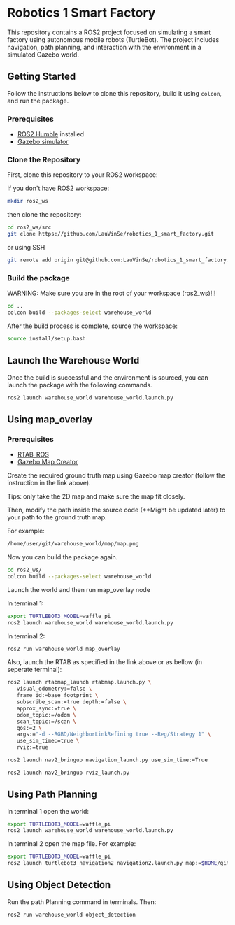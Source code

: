 # Robotics 1 Smart Factory

This repository contains a ROS2 project focused on simulating a smart factory using autonomous mobile robots (TurtleBot). The project includes navigation, path planning, and interaction with the environment in a simulated Gazebo world.

## Getting Started

Follow the instructions below to clone this repository, build it using `colcon`, and run the package.

### Prerequisites

- [ROS2 Humble](https://docs.ros.org/en/humble/Installation.html) installed
- [Gazebo simulator](http://gazebosim.org/)

### Clone the Repository

First, clone this repository to your ROS2 workspace:

If you don't have ROS2 workspace:
```bash
mkdir ros2_ws
```
then clone the repository:
```bash
cd ros2_ws/src
git clone https://github.com/LauVinSe/robotics_1_smart_factory.git
```
or using SSH
```bash
git remote add origin git@github.com:LauVinSe/robotics_1_smart_factory.git
```

### Build the package
WARNING: Make sure you are in the root of your workspace (ros2_ws)!!!
```bash
cd ..
colcon build --packages-select warehouse_world
```
After the build process is complete, source the workspace:
```bash
source install/setup.bash 
```
## Launch the Warehouse World
Once the build is successful and the environment is sourced, you can launch the package with the following commands.
```bash
ros2 launch warehouse_world warehouse_world.launch.py
```

## Using map_overlay
### Prerequisites
- [RTAB_ROS](https://github.com/introlab/rtabmap_ros/tree/humble-devel)
- [Gazebo Map Creator](https://github.com/arshadlab/gazebo_map_creator)

Create the required ground truth map using Gazebo map creator (follow the instruction in the link above).

Tips: only take the 2D map and make sure the map fit closely.

Then, modify the path inside the source code (**Might be updated later) to your path to the ground truth map. 

For example:
```bash
/home/user/git/warehouse_world/map/map.png
```
Now you can build the package again. 
```bash
cd ros2_ws/
colcon build --packages-select warehouse_world
```
Launch the world and then run map_overlay node

In terminal 1:
```bash
export TURTLEBOT3_MODEL=waffle_pi
ros2 launch warehouse_world warehouse_world.launch.py
```
In terminal 2:
```bash
ros2 run warehouse_world map_overlay
```
Also, launch the RTAB as specified in the link above or as bellow (in seperate terminal):
```bash
ros2 launch rtabmap_launch rtabmap.launch.py \
   visual_odometry:=false \
   frame_id:=base_footprint \
   subscribe_scan:=true depth:=false \
   approx_sync:=true \
   odom_topic:=/odom \
   scan_topic:=/scan \
   qos:=2 \
   args:="-d --RGBD/NeighborLinkRefining true --Reg/Strategy 1" \
   use_sim_time:=true \
   rviz:=true
```
```bash
ros2 launch nav2_bringup navigation_launch.py use_sim_time:=True
```
```bash
ros2 launch nav2_bringup rviz_launch.py
```

## Using Path Planning
In terminal 1 open the world:
```bash
export TURTLEBOT3_MODEL=waffle_pi
ros2 launch warehouse_world warehouse_world.launch.py
```
In terminal 2 open the map file. For example:
```bash
export TURTLEBOT3_MODEL=waffle_pi
ros2 launch turtlebot3_navigation2 navigation2.launch.py map:=$HOME/git/warehouse_world/map/rtbmap/rtab_warehouse_map.yaml 
```

## Using Object Detection
Run the path Planning command in terminals. Then:
```bash
ros2 run warehouse_world object_detection
```


